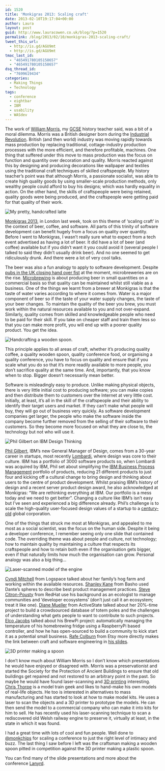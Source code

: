 ```yaml
---
id: 1520
title: 'Monkigras 2013: Scaling craft'
date: 2013-02-10T19:17:04+00:00
author: Laura
layout: post
guid: http://www.lauracowen.co.uk/blog/?p=1520
permalink: /blog/2013/02/10/monkigras-2013-scaling-craft/
tweet_this_url:
  - http://is.gd/AGU9mt
  - http://is.gd/AGU9mt
tmac_last_id:
  - "465491780105158657"
  - "465491780105158657"
dsq_thread_id:
  - "7699619434"
categories:
  - Making Things
  - Technology
tags:
  - conference
  - eightbar
  - IBM
  - usability
  - WASdev
---
```

The work of <a title="William Morris in Wikipedia" href="http://en.wikipedia.org/wiki/William_Morris" target="_blank">William Morris</a>, my <a title="GCSE on Wikipedia" href="http://en.wikipedia.org/wiki/General_Certificate_of_Secondary_Education" target="_blank">GCSE</a> history teacher said, was a bit of a moral dilemma. Morris was a British designer born during the <a title="The Industrial Revolution on Wikipedia" href="http://en.wikipedia.org/wiki/Industrial_Revolution" target="_blank">Industrial Revolution</a>. British (and then world) industry was moving rapidly towards mass production by replacing traditional, cottage-industry production processes with the more efficient, and therefore profitable, machines. One thing that suffered under this move to mass production was the focus on function and quantity over decoration and quality. Morris reacted against this by designing and producing decorations like wallpaper and textiles using the traditional craft techniques of skilled craftspeople. My history teacher&#8217;s point was that although Morris, a passionate socialist, was able to create high quality goods by using smaller-scale production methods, only wealthy people could afford to buy his designs; which was hardly equality in action. On the other hand, the skills of craftspeople were being retained, quality goods were being produced, and the craftspeople were getting paid for that quality of their work.

![My pretty, handcrafted latte](/assets/uploads/2013/02/2013-01-31-13.05.19.jpg)

<a title="Monkigras website" href="http://monkigras.com/" target="_blank">Monkigras 2013</a>, in London last week, took on this theme of &#8216;scaling craft&#8217; in the context of beer, coffee, and software. All parts of this trinity of software development can benefit hugely from a focus on quality over quantity. Before I went to Monkigras, I wasn&#8217;t really sure what to expect from a tech event advertised as having a lot of beer. It did have a lot of beer (and coffee) available but if you didn&#8217;t want it you could avoid it (several people I talked to said they didn&#8217;t usually drink beer). And no one seemed to get ridiculously drunk. And there were a lot of very cool talks.

The beer was also a fun analogy to apply to software development. Despite <a title="Closed pubs project website" href="http://www.closedpubs.co.uk/" target="_blank">pubs in the UK closing hand over fist</a> at the moment, microbreweries are on the rise. <a title="Microbreweries on Wikipedia" href="http://en.wikipedia.org/wiki/Microbrewing" target="_blank">Microbrewing</a> is about producing beer in small quantities on a commercial basis so that quality can be maintained whilst still viable as a business. One of the things we learnt from a brewer at Monkigras is that the taste of water varies according to where it comes from. Water is a major component of beer so if the taste of your water supply changes, the taste of your beer changes. To maintain the quality of the beer you brew, you must work within the natural resources available to you and not over-expand. Similarly, quality comes from skilled and knowledgeable people who need to be paid for their skill. If you take on cheaper staff and train them less so that you can make more profit, you will end up with a poorer quality product. You get the idea.

![Handcrafting a wooden spoon.](/assets/uploads/2013/02/2013-02-01-15.32.42.jpg)

This principle applies to all areas of craft, whether it&#8217;s producing quality coffee, a quality wooden spoon, quality conference food, or organising a quality conference, you have to focus on quality and ensure that if you scale what you do so that it&#8217;s more readily available to more people, you don&#8217;t sacrifice quality at the same time. And, importantly, that you know when to stop. Bigger doesn&#8217;t necessarily mean better.

Software is misleadingly easy to produce. Unlike making physical objects, there is very little initial cost to producing software; you can make copies and then distribute them to customers over the Internet at very little cost. Initially, at least, it&#8217;s all in the skill of the craftspeople and their ability to identify their target users and market. If they can&#8217;t make what people will buy, they will go out of business very quickly. As software development companies get larger, the people who make the software inside the company become further removed from the selling of their software to their customers. So they become more focused on what they are close to, the technology but not who will use it.

![Phil Gilbert on IBM Design Thinking](/assets/uploads/2013/02/IMG_1074.jpg)

<a title="Phil Gilbert on Twitter" href="https://twitter.com/philgilbertsr" target="_blank">Phil Gilbert</a>, IBM&#8217;s new General Manager of Design, comes from a 30-year career in startups, most recently <a title="Lombardi acquisition press release" href="http://www-03.ibm.com/press/us/en/pressrelease/28890.wss" target="_blank">Lombardi</a>, where design was core to their culture. IBM has a portfolio of 3000 software products so, when Lombardi was acquired by IBM, Phil set about simplifying the <a title="IBM BPM product page" href="http://www-01.ibm.com/software/integration/business-process-manager/" target="_blank">IBM Business Process Management</a> portfolio of products, reducing 21 different products to just four and kicking off a cultural change to bring design and thinking about users to the centre of product development. Whilst praising IBM&#8217;s history of design and a recent server product design award, he also acknowledged at Monkigras: &#8220;We are rethinking everything at IBM. Our portfolio is a mess today and we need to get better&#8221;. Changing a culture like IBM&#8217;s isn&#8217;t easy but I&#8217;ve seen and experienced a big difference already. Phil&#8217;s challenge is to scale the high-quality user-focused design values of a startup to a <a title="IBM100 website" href="http://www-03.ibm.com/ibm/history/ibm100/us/en/" target="_blank">century-old</a> global corporation.

One of the things that struck me most at Monkigras, and appealed to me most as a social scientist, was the focus on the human side. Despite it being a developer conference, I remember seeing only one slide that contained code. The overriding theme was about people and culture, not technology; how to maintain quality by maintaining a culture that respects its craftspeople and how to retain both even if the organisation gets bigger, even if that naturally limits how much the organisation can grow. Personal analogy was also a big thing&#8230;

![Laser-scanned model of the engine](/assets/uploads/2013/02/IMG_1076-cropped.jpg)

<a title="Cyndi on Twitter" href="https://twitter.com/mitchellcyndi" target="_blank">Cyndi Mitchell</a> from Logspace talked about her family&#8217;s hog farm and working within the available resources. <a title="Shanley on Twitter" href="https://twitter.com/shanley" target="_blank">Shanley Kane</a> from Basho used Dante&#8217;s spheres to describe best product management practices. <a title="Steve on Twitter" href="https://twitter.com/TheSteve0" target="_blank">Steve Citron-Pousty</a> from RedHat use his background as an ecologist to manage communities and &#8216;developer ecosystems&#8217; (don&#8217;t just call it an ecosystem; treat it like one). <a title="Diane on Twitter" href="https://twitter.com/pythondj" target="_blank">Diane Mueller</a> from ActiveState talked about her 20%-time project to build a crowdsourced database of totem poles and the challenges of understanding what gets people to want to contribute to such projects. <a title="Elco on Twitter" href="http://www.elcojacobs.com/" target="_blank">Elco Jacobs</a> talked about his BrewPi project: automatically managing the temperature of his homebrewing fridge using a RaspberryPi based controller, and how he has open-sourced to build a community to kick start it as a potential small business. <a title="Rafe on Twitter" href="https://twitter.com/rafeco" target="_blank">Rafe Colburn</a> from Etsy more directly makes the link between craft and software engineering in <a title="Rafe's slides" href="https://speakerdeck.com/rafeco/artisinal-software-manufacturing" target="_blank">his slides</a>.

![3D printer making a spoon](/assets/uploads/2013/02/2013-02-01-15.35.52.jpg)

I don&#8217;t know much about William Morris so I don&#8217;t know which presentations he would have enjoyed or disagreed with. Morris was a preservationist and started the Society for the Protection of Ancient Buildings to ensure that old buildings get repaired and not restored to an arbitrary point in the past. So maybe he would have found laser-scanning and <a title="3D printing on Wikipedia" href="http://en.wikipedia.org/wiki/3d_printing" target="_blank">3D printing</a> interesting. <a title="Chris on Twitter" href="https://twitter.com/jaggeree" target="_blank">Chris Thorpe</a> is a model train geek and likes to hand-make his own models of real-life objects. He too is interested in alternatives to mass manufacturing and has started to look at how to make model kits. He uses a laser to scan the objects and a 3D printer to prototype the models. He can then send the model to a commercial company who can make it into kits for him to sell. He has recently used his laser-scanning technique to scan a rediscovered old Welsh railway engine to preserve it, virtually at least, in the state in which it was found.

I had a great time with lots of cool and fun people. Well done to <a title="@monkchips on Twitter" href="http://twitter.com/monkchips" target="_blank">@monkchips</a> for scaling a conference to just the right level of intimacy and buzz. The last thing I saw before I left was the craftsman making a wooden spoon pitted in competition against the 3D printer making a plastic spoon.

You can find many of the slide presentations and more about the conference <a title="Monkigras on Lanyrd" href="http://lanyrd.com/2013/monkigras/" target="_blank">Lanyrd</a>.
